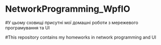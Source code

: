 # NetworkProgramming_WpfIO

#У цьому сховищі присутні мої домашні роботи з мережевого програмування та UI

#This repository contains my homeworks in network programming and UI

